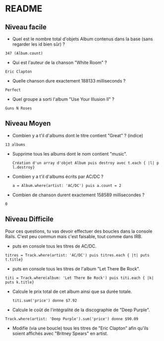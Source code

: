 # README

## Niveau facile

* Quel est le nombre total d'objets Album contenus dans la base (sans regarder les id bien sûr) ?

```347 (Album.count)```

* Qui est l'auteur de la chanson "White Room" ?

```Eric Clapton```

* Quelle chanson dure exactement 188133 milliseconds ?

```Perfect```

* Quel groupe a sorti l'album "Use Your Illusion II" ?

```Guns N Roses```

## Niveau Moyen

* Combien y a t'il d'albums dont le titre contient "Great" ? (indice)

```13 albums```

* Supprime tous les albums dont le nom contient "music".

    ```Création d'un array d'objet Album puis destroy avec t.each { |l| p l.destroy}```

* Combien y a t'il d'albums écrits par AC/DC ?
    
    ```a = Album.where(artist: 'AC/DC') puis a.count = 2```

* Combien de chanson durent exactement 158589 millisecondes ?

```0```

## Niveau Difficile

Pour ces questions, tu vas devoir effectuer des boucles dans la console Rails. C'est peu commun mais c'est faisable, tout comme dans IRB.

* puts en console tous les titres de AC/DC.

```
titres = Track.where(artist: 'AC/DC') puis titres.each { |t| puts t.title}
```

* puts en console tous les titres de l'album "Let There Be Rock".

```titi = Track.where(album: 'Let There Be Rock') puis titi.each { |k| puts k.title}```
    
* Calcule le prix total de cet album ainsi que sa durée totale.

    ```titi.sum('price') donne $7.92``` 

* Calcule le coût de l'intégralité de la discographie de "Deep Purple".
    
```Track.where(artist: 'Deep Purple').sum('price') donne $90.09 ```

* Modifie (via une boucle) tous les titres de "Eric Clapton" afin qu'ils soient affichés avec "Britney Spears" en artist.


